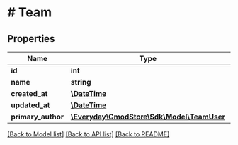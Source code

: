 # # Team

## Properties

Name | Type | Description | Notes
------------ | ------------- | ------------- | -------------
**id** | **int** |  | [optional] 
**name** | **string** |  | [optional] 
**created_at** | [**\DateTime**](\DateTime.md) |  | [optional] 
**updated_at** | [**\DateTime**](\DateTime.md) |  | [optional] 
**primary_author** | [**\Everyday\GmodStore\Sdk\Model\TeamUser**](TeamUser.md) |  | [optional] 

[[Back to Model list]](../../README.md#documentation-for-models) [[Back to API list]](../../README.md#documentation-for-api-endpoints) [[Back to README]](../../README.md)


